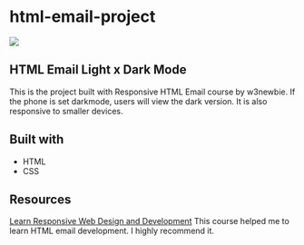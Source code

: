# html-email-project
[<img src="https://i.ibb.co/gSqHSmT/Screen-Shot-2022-02-21-at-6-06-42-pm.png">](https://yuko-code.github.io/html-email-project/)

## HTML Email Light x Dark Mode
This is the project built with Responsive HTML Email course by w3newbie.
If the phone is set darkmode, users will view the dark version. It is also responsive to smaller devices.

## Built with
* HTML
* CSS

## Resources
[Learn Responsive Web Design and Development](https://w3newbie.com/)
This course helped me to learn HTML email development. I highly recommend it.


